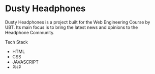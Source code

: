# Dusty Headphones

Dusty Headphones is a project built for the Web Engineering Course by UBT. Its main focus is to bring the latest news and opinions to the Headphone Community.

Tech Stack
* HTML
* CSS
* JAVASCRIPT
* PHP
